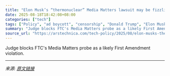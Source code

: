 ```yaml
---
title: "Elon Musk’s “thermonuclear” Media Matters lawsuit may be fizzling out"
date: 2025-08-18T18:42:08+08:00
categories: ["tech"]
tags: ["Policy", "ad boycott", "censorship", "Donald Trump", "Elon Musk", "federal trade commission", "FTC", "trump administration", "Twitter", "twitter ad boycott", "X"]
summary: "Judge blocks FTC's Media Matters probe as a likely First Amendment violation."
source_url: "https://arstechnica.com/tech-policy/2025/08/elon-musks-thermonuclear-media-matters-lawsuit-may-be-fizzling-out/"
---
```


Judge blocks FTC's Media Matters probe as a likely First Amendment violation.

---

*来源: [原文链接](https://arstechnica.com/tech-policy/2025/08/elon-musks-thermonuclear-media-matters-lawsuit-may-be-fizzling-out/)*
